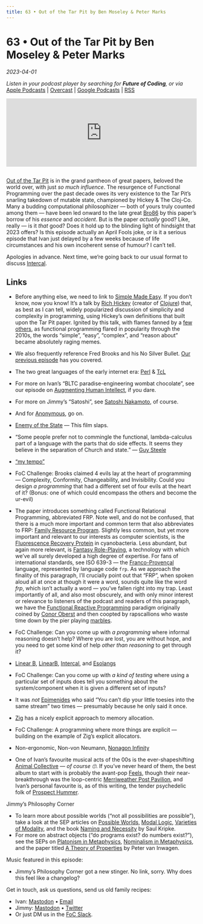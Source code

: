 ```yaml
---
title: 63 • Out of the Tar Pit by Ben Moseley & Peter Marks
---
```


# 63 • Out of the Tar Pit by Ben Moseley & Peter Marks

_2023-04-01_

_Listen in your podcast player by searching for **Future of Coding**, or via_ [Apple Podcasts](https://podcasts.apple.com/podcast/future-of-coding/id1265527976) \| [Overcast](https://overcast.fm/itunes1265527976) \| [Google Podcasts](https://podcasts.google.com/?feed=aHR0cHM6Ly93d3cub21ueWNvbnRlbnQuY29tL2QvcGxheWxpc3QvYzQxNTdlNjAtYzdmOC00NzBkLWIxM2YtYTdiMzAwNDBkZjczLzU2NGY0OTNmLWFmMzItNGM0OC04NjJmLWE3YjMwMGU0ZGY0OS9hYzMxNzg1Mi04ODA3LTQ0YjgtOGVmZi1hN2IzMDBlNGRmNTIvcG9kY2FzdC5yc3M) \| [RSS](https://omny.fm/shows/future-of-coding/playlists/podcast.rss)

<iframe src="https://omny.fm/shows/future-of-coding/out-of-the-tar-pit-by-ben-moseley-and-peter-marks/embed" width="100%" height="180" frameborder="0" style="margin-bottom: 1em"></iframe>

[Out of the Tar Pit](https://moss.cs.iit.edu/cs100/papers/out-of-the-tar-pit.pdf) is in the grand pantheon of great papers, beloved the world over, with just _so much influence_. The resurgence of Functional Programming over the past decade owes its very existence to the Tar Pit’s snarling takedown of mutable state, championed by Hickey & The Cloj-Co. Many a budding computational philosophizer — both of yours truly counted among them — have been led onward to the late great [Bro86](https://futureofcoding.org/episodes/062) by this paper’s borrow of his *essence* and *accident*. But is the paper _actually_ good? Like, really — is it _that_ good? Does it hold up to the blinding light of hindsight that 2023 offers? Is this episode actually an April Fools joke, or is it a serious episode that Ivan just delayed by a few weeks because of life circumstances and his own incoherent sense of humour? I can’t tell.

Apologies in advance. Next time, we’re going back to our usual format to discuss [Intercal](https://en.wikipedia.org/wiki/INTERCAL).

## Links

* Before anything else, we need to link to [Simple Made Easy](https://www.youtube.com/watch?v=SxdOUGdseq4). If you don’t know, now you know! It’s a talk by [Rich Hickey](https://en.wikipedia.org/wiki/Rich_Hickey) (creator of [Clojure](https://en.wikipedia.org/wiki/Clojure)) that, as best as I can tell, widely popularized discussion of simplicity and complexity in programming, using Hickey’s own definitions that built upon the Tar Pit paper. Ignited by this talk, with flames fanned by a [few others](https://www.youtube.com/watch?v=Cym4TZwTCNU), as functional programming flared in popularity through the 2010s, the words “simple”, “easy”, “complex”, and “reason about” became absolutely raging memes.

* We also frequently reference Fred Brooks and his No Silver Bullet. [Our previous episode](https://futureofcoding.org/episodes/062) has you covered.

* The two great languages of the early internet era: [Perl](https://en.wikipedia.org/wiki/Perl) & [TcL](https://en.wikipedia.org/wiki/Tcl)

* For more on Ivan’s “BLTC paradise-engineering wombat chocolate”, see our episode on [Augmenting Human Intellect](https://futureofcoding.org/episodes/056), if you dare.

* For more on Jimmy’s “Satoshi”, see [Satoshi Nakamoto](https://en.wikipedia.org/wiki/Satoshi_Nakamoto), of course.

* And for [Anonymous](https://en.wikipedia.org/wiki/Anonymous_(hacker_group)), go on.

* [Enemy of the State](https://en.wikipedia.org/wiki/Enemy_of_the_State_(film)) — This film slaps.

* “Some people prefer not to commingle the functional, lambda-calculus part of a language with the parts that do side effects. It seems they believe in the separation of Church and state.” — [Guy Steele](https://en.wikipedia.org/wiki/Guy_L._Steele_Jr.)

* [“my tempo”](https://www.youtube.com/watch?v=xDAsABdkWSc)

* FoC Challenge: Brooks claimed 4 evils lay at the heart of programming — Complexity, Conformity, Changeability, and Invisibility. Could you design _a programming_ that had a different set of four evils at the heart of it? (Bonus: one of which could encompass the others and become the ur-evil)

* The paper introduces something called Functional Relational Programming, abbreviated FRP. Note well, and do not be confused, that there is a much more important and common term that also abbreviates to FRP: [Family Resource Program](https://en.wikipedia.org/wiki/Family_resource_program). Slightly less common, but yet more important and relevant to our interests as computer scientists, is the [Fluorescence Recovery Protein](https://en.wikipedia.org/wiki/Fluorescence_recovery_protein) in cyanobacteria. Less abundant, but again more relevant, is [Fantasy Role-Playing](https://en.wikipedia.org/wiki/Role-playing_game), a technology with which we’ve all surely developed a high degree of expertise. For fans of international standards, see ISO 639-3 — the [Franco-Provençal](https://en.wikipedia.org/wiki/Franco-Provençal) language, represented by language code `frp`. As we approach the finality of this paragraph, I’ll crucially point out that “FRP”, when spoken aloud all at once at though it were a word, sounds quite like the word _frp_, which isn’t actually a word — you’ve fallen right into my trap. Least importantly of all, and also most obscurely, and with only minor interest or relevance to listeners of the podcast and readers of this paragraph, we have the [Functional Reactive Programming](https://en.wikipedia.org/wiki/Functional_reactive_programming) paradigm originally coined by [Conor Oberst](https://futureofcoding.org/episodes/058) and then coopted by rapscallions who waste time down by the pier playing [marbles](https://rxmarbles.com).

* FoC Challenge: Can you come up with _a programming_ where informal reasoning doesn’t help? Where you are lost, you are without hope, and you need to get some kind of help _other than reasoning_ to get through it?

* [Linear B](https://en.wikipedia.org/wiki/Linear_B), [LinearB](https://linearb.io), [Intercal](https://en.wikipedia.org/wiki/INTERCAL), and [Esolangs](https://esolangs.org/wiki/Main_Page)

* FoC Challenge: Can you come up with _a kind of testing_ where using a particular set of inputs does tell you something about the system/component when it is given a different set of inputs?

* It was *not* [Epimenides](https://en.wikipedia.org/wiki/Epimenides) who said “You can’t dip your little toesies into the same stream” two times — presumably because he only said it once.

* [Zig](https://ziglang.org) has a nicely explicit approach to memory allocation.

* FoC Challenge: A programming where more things are explicit — building on the example of Zig’s explicit allocators.

* Non-ergonomic, Non-von Neumann, [Nonagon Infinity](https://www.youtube.com/watch?v=9p_Si21ig7c)

* One of Ivan’s favourite musical acts of the 00s is the ever-shapeshifting [Animal Collective](https://en.wikipedia.org/wiki/Animal_Collective) — _of course 🙄_. If you’ve never heard of them, the best album to start with is probably the avant-pop [Feels](https://en.wikipedia.org/wiki/Feels_(album)), though their near-breakthrough was the loop-centric [Merriweather Post Pavilion](https://en.wikipedia.org/wiki/Merriweather_Post_Pavilion_(album)), and Ivan’s personal favourite is, as of this writing, the tender psychedelic folk of [Prospect Hummer](https://en.wikipedia.org/wiki/Prospect_Hummer).

Jimmy’s Philosophy Corner
* To learn more about possible worlds (“not all possibilities are possible”), take a look at the SEP articles on [Possible Worlds](https://plato.stanford.edu/entries/possible-worlds/), [Modal Logic](https://plato.stanford.edu/entries/logic-modal/), [Varieties of Modality](https://plato.stanford.edu/entries/modality-varieties/), and the book [Naming and Necessity](https://www.amazon.com/Naming-Necessity-Saul-Kripke/dp/0631128018) by Saul Kripke.
* For more on abstract objects (“do programs exist? do numbers exist?”), see the SEPs on [Platonism in Metaphysics](https://plato.stanford.edu/entries/platonism/), [Nominalism in Metaphysics](https://plato.stanford.edu/entries/nominalism-metaphysics/), and the paper titled [A Theory of Properties](https://andrewmbailey.com/pvi/Theory_of_Properties.pdf) by Peter van Inwagen.

Music featured in this episode:
* Jimmy’s Philosophy Corner got a new stinger. No link, sorry. Why does this feel like a changelog?

Get in touch, ask us questions, send us old family recipes:
* Ivan: [Mastodon](https://mastodon.social/@spiralganglion) • [Email](mailto:admin@futureofcoding.org?subject=Question%20from%20an%20FoC%20Listener)
* Jimmy: [Mastodon](https://hachyderm.io/@jimmyhmiller) • [Twitter](https://twitter.com/jimmyhmiller)
* Or just DM us in the [FoC Slack](https://futureofcoding.org/community).
